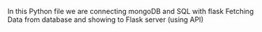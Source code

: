 In this Python file we are connecting mongoDB and SQL with flask 
Fetching Data from database and showing to Flask server (using API)
